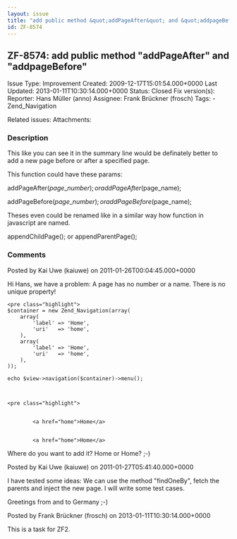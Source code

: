 ```yaml
---
layout: issue
title: "add public method &quot;addPageAfter&quot; and &quot;addpageBefore&quot;"
id: ZF-8574
---
```


ZF-8574: add public method "addPageAfter" and "addpageBefore"
-------------------------------------------------------------

 Issue Type: Improvement Created: 2009-12-17T15:01:54.000+0000 Last Updated: 2013-01-11T10:30:14.000+0000 Status: Closed Fix version(s): 
 Reporter:  Hans Müller (anno)  Assignee:  Frank Brückner (frosch)  Tags: - Zend\_Navigation
 
 Related issues: 
 Attachments: 
### Description

This like you can see it in the summary line would be definately better to add a new page before or after a specified page.

This function could have these params:

addPageAfter($page\_number); or addPageAfter($page\_name);

addPageBefore($page\_number); or addPageBefore($page\_name);

Theses even could be renamed like in a similar way how function in javascript are named.

appendChildPage(); or appendParentPage();

 

 

### Comments

Posted by Kai Uwe (kaiuwe) on 2011-01-26T00:04:45.000+0000

Hi Hans, we have a problem: A page has no number or a name. There is no unique property!

 
    <pre class="highlight">
    $container = new Zend_Navigation(array(
        array(
            'label' => 'Home',
            'uri'   => 'home',
        ),
        array(
            'label' => 'Home',
            'uri'   => 'home',
        ),
    ));
    
    echo $view->navigation($container)->menu();


 
    <pre class="highlight">


            <a href="home">Home</a>
        
        
            <a href="home">Home</a>
        

Where do you want to add it? Home or Home? ;-)

 

 

Posted by Kai Uwe (kaiuwe) on 2011-01-27T05:41:40.000+0000

I have tested some ideas: We can use the method "findOneBy", fetch the parents and inject the new page. I will write some test cases.

Greetings from and to Germany ;-)

 

 

Posted by Frank Brückner (frosch) on 2013-01-11T10:30:14.000+0000

This is a task for ZF2.

 

 